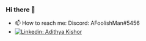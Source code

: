 ### Hi there 👋

- 📫 How to reach me: Discord: AFoolishMan#5456
- [![Linkedin: Adithya Kishor](https://img.shields.io/badge/LinkedIn-0077B5?style=for-the-badge&logo=linkedin&logoColor=white/)](https://www.linkedin.com/in/adithya-kishor/)
